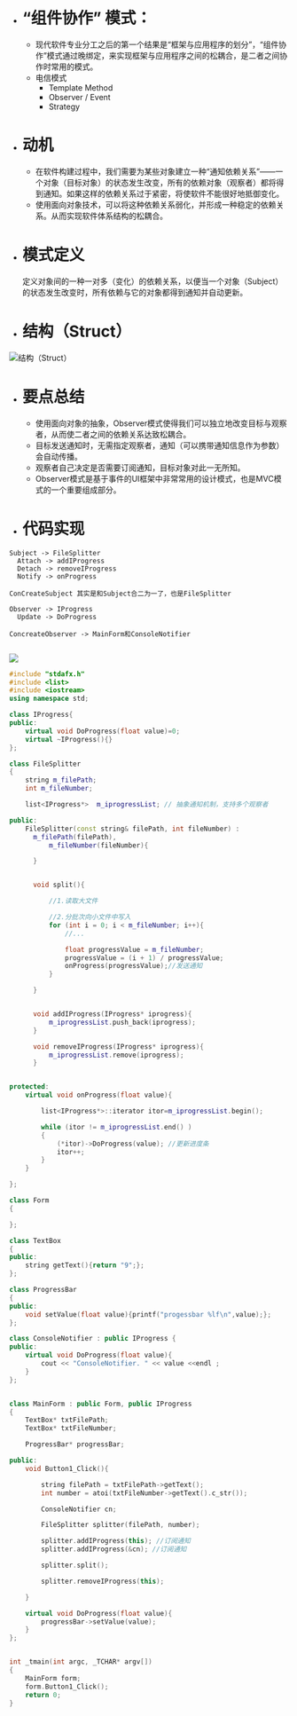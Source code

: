 - # “组件协作” 模式：
    - 现代软件专业分工之后的第一个结果是“框架与应用程序的划分”，“组件协作”模式通过晚绑定，来实现框架与应用程序之间的松耦合，是二者之间协作时常用的模式。
    - 电信模式
        - Template Method
        - Observer / Event
        - Strategy


- # 动机
  - 在软件构建过程中，我们需要为某些对象建立一种“通知依赖关系”——一个对象（目标对象）的状态发生改变，所有的依赖对象（观察者）都将得到通知。如果这样的依赖关系过于紧密，将使软件不能很好地抵御变化。
  - 使用面向对象技术，可以将这种依赖关系弱化，并形成一种稳定的依赖关系。从而实现软件体系结构的松耦合。
  
- # 模式定义
  定义对象间的一种一对多（变化）的依赖关系，以便当一个对象（Subject）的状态发生改变时，所有依赖与它的对象都得到通知并自动更新。
  
- # 结构（Struct）
![结构（Struct）](https://github.com/havenow/my-C-plus-plus/blob/master/C%2B%2B%E8%AE%BE%E8%AE%A1%E6%A8%A1%E5%BC%8F/images/QQ%E5%9B%BE%E7%BB%93%E6%9E%84%EF%BC%88Structure%EF%BC%89-observer.png)  

- # 要点总结
  - 使用面向对象的抽象，Observer模式使得我们可以独立地改变目标与观察者，从而使二者之间的依赖关系达致松耦合。
  - 目标发送通知时，无需指定观察者，通知（可以携带通知信息作为参数）会自动传播。
  - 观察者自己决定是否需要订阅通知，目标对象对此一无所知。
  - Observer模式是基于事件的UI框架中非常常用的设计模式，也是MVC模式的一个重要组成部分。
  
- # 代码实现
```
Subject -> FileSplitter
  Attach -> addIProgress
  Detach -> removeIProgress
  Notify -> onProgress
  
ConCreateSubject 其实是和Subject合二为一了，也是FileSplitter

Observer -> IProgress
  Update -> DoProgress
  
ConcreateObserver -> MainForm和ConsoleNotifier
  
```

![](https://github.com/havenow/my-C-plus-plus/blob/master/C%2B%2B设计模式/images/observer_demo.png)  


```c++
#include "stdafx.h"
#include <list>
#include <iostream>
using namespace std;

class IProgress{
public:
	virtual void DoProgress(float value)=0;
	virtual ~IProgress(){}
};

class FileSplitter
{
	string m_filePath;
	int m_fileNumber;

	list<IProgress*>  m_iprogressList; // 抽象通知机制，支持多个观察者

public:
	FileSplitter(const string& filePath, int fileNumber) :
	  m_filePath(filePath), 
		  m_fileNumber(fileNumber){

	  }


	  void split(){

		  //1.读取大文件

		  //2.分批次向小文件中写入
		  for (int i = 0; i < m_fileNumber; i++){
			  //...

			  float progressValue = m_fileNumber;
			  progressValue = (i + 1) / progressValue;
			  onProgress(progressValue);//发送通知
		  }

	  }


	  void addIProgress(IProgress* iprogress){
		  m_iprogressList.push_back(iprogress);
	  }

	  void removeIProgress(IProgress* iprogress){
		  m_iprogressList.remove(iprogress);
	  }


protected:
	virtual void onProgress(float value){

		list<IProgress*>::iterator itor=m_iprogressList.begin();

		while (itor != m_iprogressList.end() )
		{
			(*itor)->DoProgress(value); //更新进度条
			itor++;
		}
	}

};

class Form
{

};

class TextBox
{
public:
	string getText(){return "9";};
};

class ProgressBar
{
public:
	void setValue(float value){printf("progessbar %lf\n",value);};
};

class ConsoleNotifier : public IProgress {
public:
	virtual void DoProgress(float value){
		cout << "ConsoleNotifier. " << value <<endl ;
	}
};


class MainForm : public Form, public IProgress
{
	TextBox* txtFilePath;
	TextBox* txtFileNumber;

	ProgressBar* progressBar;

public:
	void Button1_Click(){

		string filePath = txtFilePath->getText();
		int number = atoi(txtFileNumber->getText().c_str());

		ConsoleNotifier cn;

		FileSplitter splitter(filePath, number);

		splitter.addIProgress(this); //订阅通知
		splitter.addIProgress(&cn); //订阅通知

		splitter.split();

		splitter.removeIProgress(this);

	}

	virtual void DoProgress(float value){
		progressBar->setValue(value);
	}
};


int _tmain(int argc, _TCHAR* argv[])
{
	MainForm form;
	form.Button1_Click();
	return 0;
}


```
